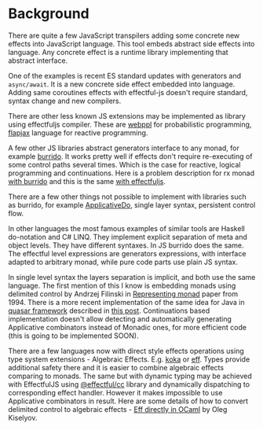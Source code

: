 # Background

There are quite a few JavaScript transpilers adding some concrete new effects
into JavaScript language. This tool embeds abstract side effects into language.
Any concrete effect is a runtime library implementing that abstract interface.

One of the examples is recent ES standard updates with generators and `async/await`.
It is a new concrete side effect embedded into language. Adding same coroutines
effects with effectful-js doesn't require standard, syntax change and new compilers.

There are other less known JS extensions may be implemented as library using effectfuljs
compiler. These are [webppl](https://github.com/probmods/webppl) for probabilistic
programming, [flapjax](http://www.flapjax-lang.org/) language for reactive
programming.

A few other JS libraries abstract generators interface to any monad, for example
[burrido](https://github.com/pelotom/burrido). It works pretty well if effects
don't require re-executing of some control paths several times. Which is the
case for reactive, logical programming and continuations. Here is a problem
description for rx monad
[with burrido](https://gist.github.com/awto/9f5337fcf205df335c92f93a859e2fdf)
and this is the same
[with effectfuljs](https://gist.github.com/awto/d71bc466884dc9a9a6a93026ce363d17).

There are a few other things not possible to implement with libraries such as burrido, 
for example [ApplicativeDo](
http://research.microsoft.com/en-us/um/people/simonpj/papers/list-comp/applicativedo.pdf),
single layer syntax, persistent control flow.

In other languages the most famous examples of similar tools are Haskell
do-notation and C# LINQ. They implement explicit separation of meta and
object levels. They have different syntaxes. In JS burrido does the same.
The effectful level expressions are generators expressions, with
interface adapted to arbitrary monad, while pure code parts use plain JS
syntax.

In single level syntax the layers separation is implicit, and both use the
same language. The first mention of this I know is embedding monads using delimited
control by Andrzej Filinski in
[Representing monad](http://citeseerx.ist.psu.edu/viewdoc/download?doi=10.1.1.43.8213&rep=rep1&type=pdf)
paper from 1994. There is a more recent implementation of the same idea for Java in
[quasar framework](http://docs.paralleluniverse.co/quasar/) described in
[this post](https://www.infoq.com/articles/Dont-graft-Monads-onto-Imperative-Languages).
Continuations based implementation doesn't allow detecting and automatically
generating Applicative combinators instead of Monadic ones, for more efficient
code (this is going to be implemented SOON).

There are a few languages now with direct style effects operations using type 
system extensions - Algebraic Effects. E.g. [koka](https://github.com/koka-lang/koka)
or [eff](https://github.com/matijapretnar/eff). Types provide additional safety 
there and it is easier to combine algebraic effects comparing to monads.
The same but with dynamic typing may be achieved with EffectfulJS using
[@effectful/cc](https://github.com/awto/effectfuljs/tree/master/packages/cc)
library and dynamically dispatching to corresponding effect handler. However
it makes impossible to use Applicative combinators in result. Here are some
details of how to convert delimited control to algebraic effects -
[Eff directly in OCaml](http://okmij.org/ftp/ML/index.html#eff) by Oleg Kiselyov.

